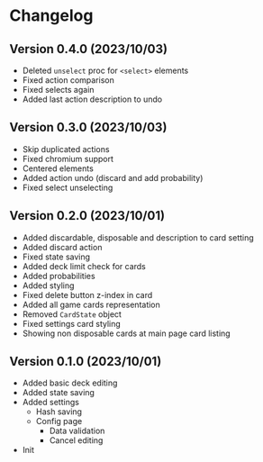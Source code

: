# Changelog

## Version 0.4.0 (2023/10/03)

- Deleted `unselect` proc for `<select>` elements
- Fixed action comparison
- Fixed selects again
- Added last action description to undo

## Version 0.3.0 (2023/10/03)

- Skip duplicated actions
- Fixed chromium support
- Centered elements
- Added action undo (discard and add probability)
- Fixed select unselecting

## Version 0.2.0 (2023/10/01)

- Added discardable, disposable and description to card setting
- Added discard action
- Fixed state saving
- Added deck limit check for cards
- Added probabilities
- Added styling
- Fixed delete button z-index in card
- Added all game cards representation
- Removed `CardState` object
- Fixed settings card styling
- Showing non disposable cards at main page card listing

## Version 0.1.0 (2023/10/01)

- Added basic deck editing
- Added state saving
- Added settings
  - Hash saving
  - Config page
    - Data validation
    - Cancel editing
- Init
